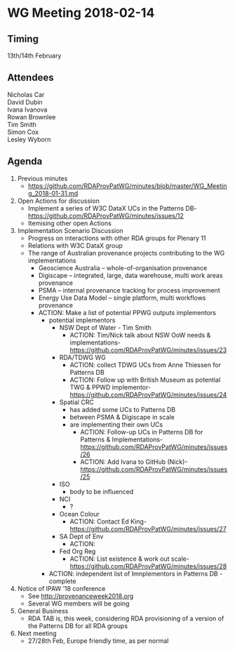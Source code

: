 # WG Meeting 2018-02-14


## Timing
13th/14th February


## Attendees
Nicholas Car  
David Dubin  
Ivana Ivanova  
Rowan Brownlee  
Tim Smith  
Simon Cox  
Lesley Wyborn  


## Agenda
1. Previous minutes
	*	https://github.com/RDAProvPatWG/minutes/blob/master/WG_Meeting_2018-01-31.md
2. Open Actions for discussion
	*	Implement a series of W3C DataX UCs in the Patterns DB- https://github.com/RDAProvPatWG/minutes/issues/12
	*	Itemising other open Actions
3. Implementation Scenario Discussion
	*	Progress on interactions with other RDA groups for Plenary 11
	*	Relations with W3C DataX group
	*	The range of Australian provenance projects contributing to the WG implementations
		*	Geoscience Australia – whole-of-organisation provenance
		*	Digiscape – integrated, large, data warehouse, multi work areas provenance
		*	PSMA – internal provenance tracking for process improvement
		*	Energy Use Data Model – single platform, multi workflows provenance
		* ACTION: Make a list of potential PPWG outputs implementors
			* potential implementors
				* NSW Dept of Water - Tim Smith
					* ACTION: Tim/Nick talk about NSW OoW needs & implementations- https://github.com/RDAProvPatWG/minutes/issues/23
				* RDA/TDWG WG
					* ACTION: collect TDWG UCs from Anne Thiessen for Patterns DB
					* ACTION: Follow up with British Museum as potential TWG & PPWD implementor- https://github.com/RDAProvPatWG/minutes/issues/24
				* Spatial CRC
					* has added some UCs to Patterns DB
					* between PSMA & Digiscape in scale
					* are implementing their own UCs
						* ACTION: Follow-up UCs in Patterns DB for Patterns & Implementations- https://github.com/RDAProvPatWG/minutes/issues/26
						* ACTION: Add Ivana to GitHub (Nick)- https://github.com/RDAProvPatWG/minutes/issues/25
				* ISO
					* body to be influenced
				* NCI
					* ?
				* Ocean Colour
					* ACTION: Contact Ed King- https://github.com/RDAProvPatWG/minutes/issues/27
				* SA Dept of Env
					* ACTION:
				* Fed Org Reg
					* ACTION: List existence & work out scale- https://github.com/RDAProvPatWG/minutes/issues/28
			* ACTION: independent list of Imnplementors in Patterns DB - complete
4. Notice of IPAW ’18 conference
	*	See http://provenanceweek2018.org
	*	Several WG members will be going
5. General Business
	* RDA TAB is, this week, considering RDA provisioning of a version of the Patterns DB for all RDA groups
6. Next meeting
	* 27/28th Feb, Europe friendly time, as per normal

